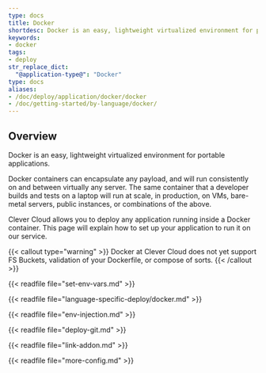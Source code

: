 ```yaml
---
type: docs
title: Docker
shortdesc: Docker is an easy, lightweight virtualized environment for portable applications.
keywords:
- docker
tags:
- deploy
str_replace_dict:
  "@application-type@": "Docker"
type: docs
aliases:
- /doc/deploy/application/docker/docker
- /doc/getting-started/by-language/docker/
---
```


## Overview

Docker is an easy, lightweight virtualized environment for portable applications.

Docker containers can encapsulate any payload, and will run consistently on and between virtually any server. The same container that a developer builds and tests on a laptop will run at scale, in production, on VMs, bare-metal servers, public instances, or combinations of the above.

Clever Cloud allows you to deploy any application running inside a Docker container. This page will explain how to set up your application to run it on our service.

{{< callout type="warning" >}}
Docker at Clever Cloud does not yet support FS Buckets, validation of your Dockerfile, or compose of sorts.
{{< /callout >}}

{{< readfile file="set-env-vars.md" >}}

{{< readfile file="language-specific-deploy/docker.md" >}}

{{< readfile file="env-injection.md" >}}

{{< readfile file="deploy-git.md" >}}

{{< readfile file="link-addon.md" >}}

{{< readfile file="more-config.md" >}}